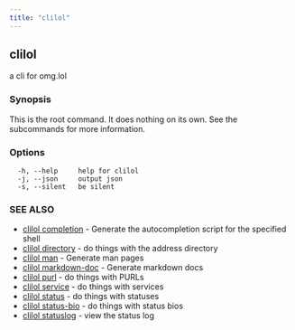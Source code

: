 ```yaml
---
title: "clilol"
---
```

## clilol

a cli for omg.lol

### Synopsis

This is the root command. It does nothing on its own.
See the subcommands for more information.

### Options

```
  -h, --help     help for clilol
  -j, --json     output json
  -s, --silent   be silent
```

### SEE ALSO

* [clilol completion](clilol_completion.md)	 - Generate the autocompletion script for the specified shell
* [clilol directory](clilol_directory.md)	 - do things with the address directory
* [clilol man](clilol_man.md)	 - Generate man pages
* [clilol markdown-doc](clilol_markdown-doc.md)	 - Generate markdown docs
* [clilol purl](clilol_purl.md)	 - do things with PURLs
* [clilol service](clilol_service.md)	 - do things with services
* [clilol status](clilol_status.md)	 - do things with statuses
* [clilol status-bio](clilol_status-bio.md)	 - do things with status bios
* [clilol statuslog](clilol_statuslog.md)	 - view the status log

